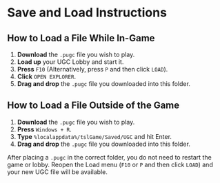 # Save and Load Instructions

## How to Load a File While In-Game
1. **Download** the `.pugc` file you wish to play.
2. **Load up** your UGC Lobby and start it.
3. **Press** `F10` (Alternatively, press `P` and then click `LOAD`).
4. **Click** `OPEN EXPLORER`.
5. **Drag and drop** the `.pugc` file you downloaded into this folder.

## How to Load a File Outside of the Game
1. **Download** the `.pugc` file you wish to play.
2. **Press** `Windows + R`.
3. **Type** `%localappdata%/tslGame/Saved/UGC` and hit Enter.
4. **Drag and drop** the `.pugc` file you downloaded into this folder.

After placing a `.pugc` in the correct folder, you do not need to restart the game or lobby.
Reopen the Load menu (`F10` or `P` and then click `LOAD`) and your new UGC file will be available.
